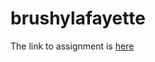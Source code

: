 # brushylafayette

The link to assignment is [here]( https://n-ay.github.io/brushylafayette/celestine.html)
